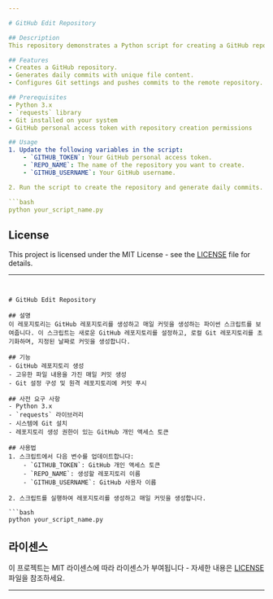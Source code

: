 ```yaml
---

# GitHub Edit Repository

## Description
This repository demonstrates a Python script for creating a GitHub repository and generating daily commits with unique content. The script sets up a new GitHub repository, initializes a local Git repository, and creates commits with specified dates.

## Features
- Creates a GitHub repository.
- Generates daily commits with unique file content.
- Configures Git settings and pushes commits to the remote repository.

## Prerequisites
- Python 3.x
- `requests` library
- Git installed on your system
- GitHub personal access token with repository creation permissions

## Usage
1. Update the following variables in the script:
    - `GITHUB_TOKEN`: Your GitHub personal access token.
    - `REPO_NAME`: The name of the repository you want to create.
    - `GITHUB_USERNAME`: Your GitHub username.

2. Run the script to create the repository and generate daily commits.

```bash
python your_script_name.py
```

## License
This project is licensed under the MIT License - see the [LICENSE](LICENSE) file for details.

---
```


# GitHub Edit Repository

## 설명
이 레포지토리는 GitHub 레포지토리를 생성하고 매일 커밋을 생성하는 파이썬 스크립트를 보여줍니다. 이 스크립트는 새로운 GitHub 레포지토리를 설정하고, 로컬 Git 레포지토리를 초기화하며, 지정된 날짜로 커밋을 생성합니다.

## 기능
- GitHub 레포지토리 생성
- 고유한 파일 내용을 가진 매일 커밋 생성
- Git 설정 구성 및 원격 레포지토리에 커밋 푸시

## 사전 요구 사항
- Python 3.x
- `requests` 라이브러리
- 시스템에 Git 설치
- 레포지토리 생성 권한이 있는 GitHub 개인 액세스 토큰

## 사용법
1. 스크립트에서 다음 변수를 업데이트합니다:
    - `GITHUB_TOKEN`: GitHub 개인 액세스 토큰
    - `REPO_NAME`: 생성할 레포지토리 이름
    - `GITHUB_USERNAME`: GitHub 사용자 이름

2. 스크립트를 실행하여 레포지토리를 생성하고 매일 커밋을 생성합니다.

```bash
python your_script_name.py
```

## 라이센스
이 프로젝트는 MIT 라이센스에 따라 라이센스가 부여됩니다 - 자세한 내용은 [LICENSE](LICENSE) 파일을 참조하세요.

---
